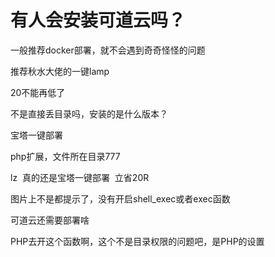 # 有人会安装可道云吗？


一般推荐docker部署，就不会遇到奇奇怪怪的问题

推荐秋水大佬的一键lamp

20不能再低了

不是直接丢目录吗，安装的是什么版本？

宝塔一键部署<img src="static/image/smiley/default/lol.gif" smilieid="12" border="0" alt="" />

php扩展，文件所在目录777

lz&nbsp;&nbsp;真的还是宝塔一键部署&nbsp;&nbsp;立省20R

图片上不是都提示了，没有开启shell_exec或者exec函数

可道云还需要部署啥

PHP去开这个函数啊，这个不是目录权限的问题吧，是PHP的设置
